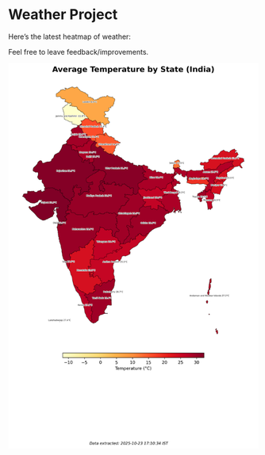 # Weather Project

Here’s the latest heatmap of weather:

Feel free to leave feedback/improvements.

![India Heatmap](docs/assets/india_heatmap.png?v=FA1435)
